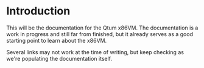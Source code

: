 # Introduction

This will be the documentation for the Qtum x86VM. The documentation is a work in progress and still far from finished, but it already serves as a good starting point to learn about the x86VM.

Several links may not work at the time of writing, but keep checking as we're populating the documentation itself.

